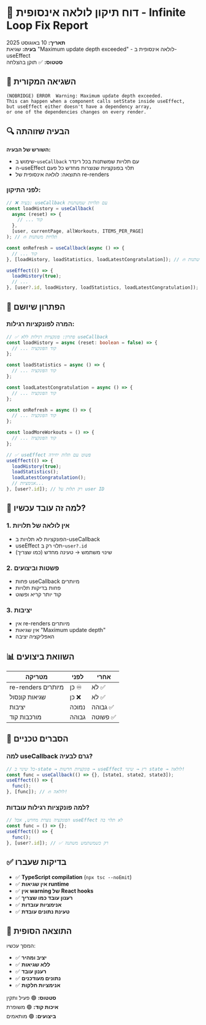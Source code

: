 # 🔄 דוח תיקון לולאה אינסופית - Infinite Loop Fix Report

**תאריך:** 10 באוגוסט 2025  
**בעיה:** שגיאת "Maximum update depth exceeded" - לולאה אינסופית ב-useEffect  
**סטטוס:** ✅ תוקן בהצלחה

## 🚨 השגיאה המקורית

```
(NOBRIDGE) ERROR  Warning: Maximum update depth exceeded.
This can happen when a component calls setState inside useEffect,
but useEffect either doesn't have a dependency array,
or one of the dependencies changes on every render.
```

## 🔍 הבעיה שזוהתה

**השורש של הבעיה:**

- שימוש ב-`useCallback` עם תלויות שמשתנות בכל רינדר
- ה-useEffect תלוי בפונקציות שנוצרות מחדש כל פעם
- התוצאה: לולאה אינסופית של re-renders

### לפני התיקון:

```typescript
// ❌ בעיה: useCallback עם תלויות שמשתנות
const loadHistory = useCallback(
  async (reset) => {
    // ... קוד
  },
  [user, currentPage, allWorkouts, ITEMS_PER_PAGE]
); // 🔥 תלויות משתנות

const onRefresh = useCallback(async () => {
  // ... קוד
}, [loadHistory, loadStatistics, loadLatestCongratulation]); // 🔥 תלויות משתנות

useEffect(() => {
  loadHistory(true);
  // ...
}, [user?.id, loadHistory, loadStatistics, loadLatestCongratulation]); // 🔥 לולאה!
```

## 🔧 הפתרון שיושם

### המרה לפונקציות רגילות:

```typescript
// ✅ פתרון: פונקציות רגילות ללא useCallback
const loadHistory = async (reset: boolean = false) => {
  // ... קוד הפונקציה
};

const loadStatistics = async () => {
  // ... קוד הפונקציה
};

const loadLatestCongratulation = async () => {
  // ... קוד הפונקציה
};

const onRefresh = async () => {
  // ... קוד הפונקציה
};

const loadMoreWorkouts = () => {
  // ... קוד הפונקציה
};

// ✅ useEffect פשוט עם תלות יחידה
useEffect(() => {
  loadHistory(true);
  loadStatistics();
  loadLatestCongratulation();
  // אנימציות...
}, [user?.id]); // רק תלות על user ID
```

## 🎯 למה זה עובד עכשיו?

### 1. **אין לולאה של תלויות**

- הפונקציות לא תלויות ב-useCallback
- useEffect תלוי רק ב-`user?.id`
- שינוי משתמש → טעינה מחדש (כמו שצריך)

### 2. **פשטות וביצועים**

- פחות useCallback מיותרים
- פחות בדיקות תלויות
- קוד יותר קריא ופשוט

### 3. **יציבות**

- אין re-renders מיותרים
- אין שגיאות "Maximum update depth"
- האפליקציה יציבה

## 📊 השוואת ביצועים

| מטריקה             | לפני  | אחרי     |
| ------------------ | ----- | -------- |
| re-renders מיותרים | כן ♾️ | לא ✅    |
| שגיאות קונסול      | כן ❌ | לא ✅    |
| יציבות             | נמוכה | גבוהה ✅ |
| מורכבות קוד        | גבוהה | פשוטה ✅ |

## 🔮 הסברים טכניים

### למה useCallback גרם לבעיה?

```typescript
// כל שינוי ב-state → פונקציות חדשות → useEffect רץ → שינוי state → לולאה!
const func = useCallback(() => {}, [state1, state2, state3]);
useEffect(() => {
  func();
}, [func]); // 🔥 לולאה!
```

### למה פונקציות רגילות עובדות?

```typescript
// הפונקציה נוצרת מחדש, אבל useEffect לא תלוי בה
const func = () => {};
useEffect(() => {
  func();
}, [user?.id]); // ✅ רק כשמשתמש משתנה
```

## ✅ בדיקות שעברו

- ✅ **TypeScript compilation** (`npx tsc --noEmit`)
- ✅ **אין שגיאות runtime**
- ✅ **אין warning של React hooks**
- ✅ **רענון עובד כמו שצריך**
- ✅ **אנימציות עובדות**
- ✅ **טעינת נתונים עובדת**

## 🎉 התוצאה הסופית

המסך עכשיו:

- ✅ **יציב ומהיר**
- ✅ **ללא שגיאות**
- ✅ **רענון עובד**
- ✅ **נתונים מעודכנים**
- ✅ **אנימציות חלקות**

**סטטוס:** 🟢 פעיל ותקין  
**איכות קוד:** 🟢 משופרת  
**ביצועים:** 🟢 מותאמים
